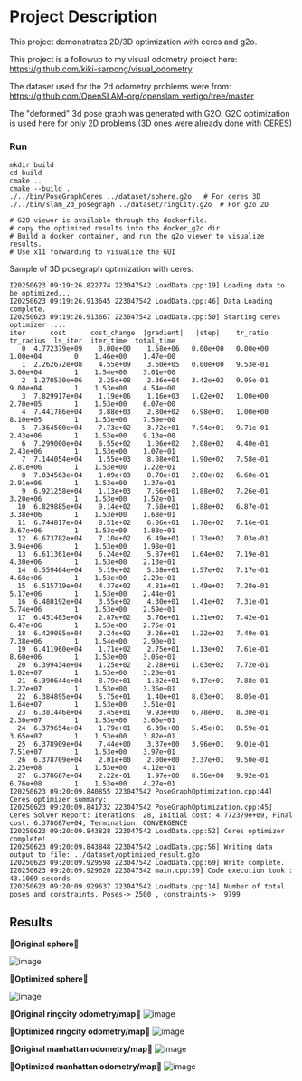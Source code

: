 

# Project Description

This project demonstrates 2D/3D optimization with ceres and g2o.

This project is a followup to my visual odometry project here:
https://github.com/kiki-sarpong/visual_odometry

The dataset used for the 2d odometry problems were from:
https://github.com/OpenSLAM-org/openslam_vertigo/tree/master

The "deformed" 3d pose graph was generated with G2O.
G2O optimization is used here for only 2D problems.(3D ones were already done with CERES)


### Run
```
mkdir build
cd build
cmake ..
cmake --build .
./../bin/PoseGraphCeres ../dataset/sphere.g2o   # For ceres 3D
./../bin/slam_2d_posegraph ../dataset/ringCity.g2o  # For g2o 2D

# G2O viewer is available through the dockerfile.
# copy the optimized results into the docker_g2o dir
# Build a docker container, and run the g2o_viewer to visualize results.
# Use x11 forwarding to visualize the GUI

```


Sample of 3D posegraph optimization with ceres:
```shell
I20250623 09:19:26.822774 223047542 LoadData.cpp:19] Loading data to be optimized...
I20250623 09:19:26.913645 223047542 LoadData.cpp:46] Data Loading complete.
I20250623 09:19:26.913667 223047542 LoadData.cpp:50] Starting ceres optimizer ....
iter      cost      cost_change  |gradient|   |step|    tr_ratio  tr_radius  ls_iter  iter_time  total_time
   0  4.772379e+09    0.00e+00    1.58e+06   0.00e+00   0.00e+00  1.00e+04        0    1.46e+00    1.47e+00
   1  2.262672e+08    4.55e+09    3.60e+05   0.00e+00   9.53e-01  3.00e+04        1    1.54e+00    3.01e+00
   2  1.270530e+06    2.25e+08    2.36e+04   3.42e+02   9.95e-01  9.00e+04        1    1.53e+00    4.54e+00
   3  7.829917e+04    1.19e+06    1.16e+03   1.02e+02   1.00e+00  2.70e+05        1    1.53e+00    6.07e+00
   4  7.441786e+04    3.88e+03    2.80e+02   6.98e+01   1.00e+00  8.10e+05        1    1.53e+00    7.59e+00
   5  7.364500e+04    7.73e+02    3.72e+01   7.94e+01   9.71e-01  2.43e+06        1    1.53e+00    9.13e+00
   6  7.299000e+04    6.55e+02    1.06e+02   2.08e+02   4.40e-01  2.43e+06        1    1.53e+00    1.07e+01
   7  7.144054e+04    1.55e+03    8.08e+01   1.90e+02   7.58e-01  2.81e+06        1    1.53e+00    1.22e+01
   8  7.034563e+04    1.09e+03    8.70e+01   2.00e+02   6.60e-01  2.91e+06        1    1.53e+00    1.37e+01
   9  6.921258e+04    1.13e+03    7.66e+01   1.88e+02   7.26e-01  3.20e+06        1    1.53e+00    1.52e+01
  10  6.829885e+04    9.14e+02    7.58e+01   1.88e+02   6.87e-01  3.38e+06        1    1.53e+00    1.68e+01
  11  6.744817e+04    8.51e+02    6.86e+01   1.78e+02   7.16e-01  3.67e+06        1    1.53e+00    1.83e+01
  12  6.673782e+04    7.10e+02    6.49e+01   1.73e+02   7.03e-01  3.94e+06        1    1.53e+00    1.98e+01
  13  6.611361e+04    6.24e+02    5.87e+01   1.64e+02   7.19e-01  4.30e+06        1    1.53e+00    2.13e+01
  14  6.559464e+04    5.19e+02    5.38e+01   1.57e+02   7.17e-01  4.68e+06        1    1.53e+00    2.29e+01
  15  6.515719e+04    4.37e+02    4.81e+01   1.49e+02   7.28e-01  5.17e+06        1    1.53e+00    2.44e+01
  16  6.480192e+04    3.55e+02    4.30e+01   1.41e+02   7.31e-01  5.74e+06        1    1.53e+00    2.59e+01
  17  6.451483e+04    2.87e+02    3.76e+01   1.31e+02   7.42e-01  6.47e+06        1    1.53e+00    2.75e+01
  18  6.429085e+04    2.24e+02    3.26e+01   1.22e+02   7.49e-01  7.38e+06        1    1.54e+00    2.90e+01
  19  6.411960e+04    1.71e+02    2.75e+01   1.13e+02   7.61e-01  8.60e+06        1    1.53e+00    3.05e+01
  20  6.399434e+04    1.25e+02    2.28e+01   1.03e+02   7.72e-01  1.02e+07        1    1.53e+00    3.20e+01
  21  6.390644e+04    8.79e+01    1.82e+01   9.17e+01   7.88e-01  1.27e+07        1    1.53e+00    3.36e+01
  22  6.384895e+04    5.75e+01    1.40e+01   8.03e+01   8.05e-01  1.64e+07        1    1.53e+00    3.51e+01
  23  6.381446e+04    3.45e+01    9.93e+00   6.78e+01   8.30e-01  2.30e+07        1    1.53e+00    3.66e+01
  24  6.379654e+04    1.79e+01    6.39e+00   5.45e+01   8.59e-01  3.65e+07        1    1.53e+00    3.82e+01
  25  6.378909e+04    7.44e+00    3.37e+00   3.96e+01   9.01e-01  7.51e+07        1    1.53e+00    3.97e+01
  26  6.378709e+04    2.01e+00    2.00e+00   2.37e+01   9.50e-01  2.25e+08        1    1.53e+00    4.12e+01
  27  6.378687e+04    2.22e-01    1.97e+00   8.56e+00   9.92e-01  6.76e+08        1    1.53e+00    4.27e+01
I20250623 09:20:09.840855 223047542 PoseGraphOptimization.cpp:44] Ceres optimizer summary:
I20250623 09:20:09.841732 223047542 PoseGraphOptimization.cpp:45] Ceres Solver Report: Iterations: 28, Initial cost: 4.772379e+09, Final cost: 6.378687e+04, Termination: CONVERGENCE
I20250623 09:20:09.843828 223047542 LoadData.cpp:52] Ceres optimizer complete!
I20250623 09:20:09.843848 223047542 LoadData.cpp:56] Writing data output to file: ../dataset/optimized_result.g2o
I20250623 09:20:09.929598 223047542 LoadData.cpp:69] Write complete.
I20250623 09:20:09.929620 223047542 main.cpp:39] Code execution took : 43.1069 seconds
I20250623 09:20:09.929637 223047542 LoadData.cpp:14] Number of total poses and constraints. Poses-> 2500 , constraints->  9799

```


## Results

**🛑Original sphere🛑**

![image](https://github.com/kiki-sarpong/Ceres_g2o_optimization/blob/main/images/deformed_ball.png?raw=true)

**🛑Optimized sphere🛑**

![image](https://github.com/kiki-sarpong/Ceres_g2o_optimization/blob/main/images/ceres_3d_optimized_ball.png?raw=true)

**🛑Original ringcity odometry/map🛑**
![image](https://github.com/kiki-sarpong/Ceres_g2o_optimization/blob/main/images/original_ringcity.png?raw=true)

**🛑Optimized ringcity odometry/map🛑**
![image](https://github.com/kiki-sarpong/Ceres_g2o_optimization/blob/main/images/optimized_ringcity.png?raw=true)

**🛑Original manhattan odometry/map🛑**
![image](https://github.com/kiki-sarpong/Ceres_g2o_optimization/blob/main/images/original_manhattan.png?raw=true)

**🛑Optimized manhattan odometry/map🛑**
![image](https://github.com/kiki-sarpong/Ceres_g2o_optimization/blob/main/images/optimized_manhattan.png?raw=true)
